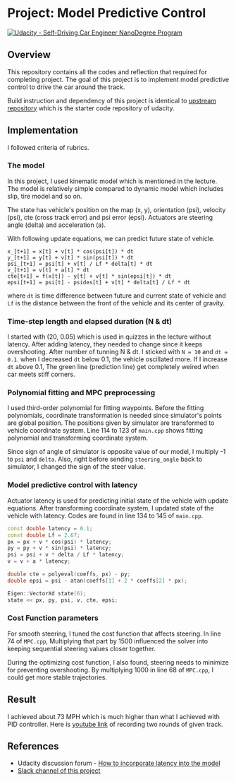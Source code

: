 # **Project: Model Predictive Control**
[![Udacity - Self-Driving Car Engineer NanoDegree Program](https://s3.amazonaws.com/udacity-sdc/github/shield-carnd.svg)](http://www.udacity.com/drive)


## Overview
This repository contains all the codes and reflection that required for completing project. The goal of this project is to implement model predictive control to drive the car around the track.

Build instruction and dependency of this project is identical to [upstream repository](https://github.com/udacity/CarND-MPC-Project) which is the starter code repository of udacity.

## Implementation

I followed criteria of rubrics.

### The model
In this project, I used kinematic model which is mentioned in the lecture. The model is relatively simple compared to dynamic model which includes slip, tire model and so on.

The state has vehicle's position on the map (x, y), orientation (psi), velocity (psi), cte (cross track error) and psi error (epsi). Actuators are steering angle (delta) and acceleration (a).

With following update equations, we can predict future state of vehicle.
```
x_[t+1] = x[t] + v[t] * cos(psi[t]) * dt
y_[t+1] = y[t] + v[t] * sin(psi[t]) * dt
psi_[t+1] = psi[t] + v[t] / Lf * delta[t] * dt
v_[t+1] = v[t] + a[t] * dt
cte[t+1] = f(x[t]) - y[t] + v[t] * sin(epsi[t]) * dt
epsi[t+1] = psi[t] - psides[t] + v[t] * delta[t] / Lf * dt
```
where `dt` is time difference between future and current state of vehicle and `Lf` is the distance between the front of the vehicle and its center of gravity.

### Time-step length and elapsed duration (N & dt)
I started with (20, 0.05) which is used in quizzes in the lecture without latency. After adding latency, they needed to change since it keeps overshooting. After number of tunning N & dt. I sticked with `N = 10` and `dt = 0.1`. when I decreased `dt` below 0.1, the vehicle oscillated more. If I increase `dt` above 0.1, The green line (prediction line) get completely weired when car meets stiff corners.

### Polynomial fitting and MPC preprocessing
I used third-order polynomial for fitting waypoints. Before the fitting polynomials, coordinate transformation is needed since simulator's points are global position. The positions given by simulator are transformed to vehicle coordinate system. Line 114 to 123 of `main.cpp` shows fitting polynomial and transforming coordinate system. 

Since sign of angle of simulator is opposite value of our model, I multiply -1 to `psi` and `delta`. Also, right before sending `steering_angle` back to simulator, I changed the sign of the steer value.

### Model predictive control with latency
Actuator latency is used for predicting initial state of the vehicle with update equations. After transforming coordinate system, I updated state of the vehicle with latency. Codes are found in line 134 to 145 of `main.cpp`.
```C++
const double latency = 0.1;
const double Lf = 2.67;
px = px + v * cos(psi) * latency;
py = py + v * sin(psi) * latency;
psi = psi + v * delta / Lf * latency;
v = v + a * latency;

double cte = polyeval(coeffs, px) - py;
double epsi = psi - atan(coeffs[1] + 2 * coeffs[2] * px);

Eigen::VectorXd state(6);
state << px, py, psi, v, cte, epsi;
```

### Cost Function parameters
For smooth steering, I tuned the cost function that affects steering. In line 74 of `MPC.cpp`, Multiplying that part by 1500 influenced the solver into keeping sequential steering values closer together.

During the optimizing cost function, I also found, steering needs to minimize for preventing overshooting. By multiplying 1000 in line 68 of `MPC.cpp`, I could get more stable trajectories.

## Result
I achieved about 73 MPH which is much higher than what I achieved with PID controller. Here is [youtube link](https://youtu.be/GGtviEpnJlM) of recording two rounds of given track.

## References
 - Udacity discussion forum - [How to incorporate latency into the model](https://discussions.udacity.com/t/how-to-incorporate-latency-into-the-model/257391)
 - [Slack channel of this project](https://carnd.slack.com/messages/C54DV4BK6)
